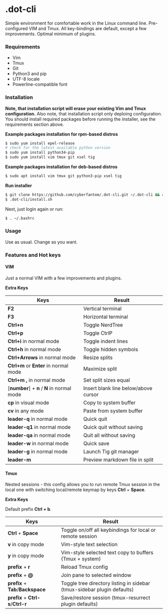 # .dot-cli
 Simple environment for comfortable work in the Linux command line. Pre-configured VIM and Tmux. All key-bindings are default, except a few improvements. Optimal minimum of plugins.

### Requirements
- Vim
- Tmux
- Git
- Python3 and pip
- UTF-8 locale
- Powerline-compatible font

### Installation
**Note, that installation script will erase your existing Vim and Tmux configuration.**
Also note, that installation script only deploing configuration. You should install required packages before running the installer, see the requirements section above.

**Example packages installation for rpm-based distros**
```bash
$ sudo yum install epel-release
# check for the latest available python version
$ sudo yum install python34-pip
$ sudo yum install vim tmux git xsel tig
```

**Example packages installation for deb-based distros**
```bash
$ sudo apt install vim tmux git python3-pip xsel tig
```

**Run installer**
```bash
$ git clone https://github.com/cyberfantom/.dot-cli.git ~/.dot-cli && cd ~/
$ .dot-cli/install.sh
```
Next, just login again or run:
```bash
$ . ~/.bashrc
```

### Usage
Use as usual. Change as you want.

### Features and Hot keys

#### VIM

Just a normal VIM with a few improvements and plugins.

**Extra Keys**

Keys | Result
---|---
**F2** | Vertical terminal
**F3** | Horizontal terminal
**Ctrl+n** | Toggle NerdTree
**Ctrl+p** | Toggle CtrlP
**Ctrl+i** in normal mode | Toggle indent lines
**Ctrl+h** in normal mode | Toggle hidden symbols
**Ctrl+Arrows** in normal mode | Resize splits
**Ctrl+m** or **Enter** in normal mode | Maximize split
**Ctrl+m** **,** in normal mode | Set split sizes equal
[**number**] + **n** / **N** in normal mode | Insert blank line below/above cursor
**cp** in visual mode | Copy to system buffer
**cv** in any mode | Paste from system buffer
**leader-q** in normal mode | Quick quit
**leader-q1** in normal mode | Quick quit without saving
**leader-qa** in normal mode | Quit all without saving
**leader-w** in normal mode | Quick save
**leader-g** in normal mode | Launch Tig git manager
**leader-m** | Preview markdown file in split

#### Tmux

Nested sessions - this config allows you to run remote Tmux session in the local one with switching local/remote keymap by keys **Ctrl** + **Space**.

**Extra Keys**

Default prefix **Ctrl + b**.

Keys | Result
---|---
**Ctrl** + **Space** | Toggle on/off all keybindings for local or remote session
**v** in copy mode | Vim-style text selection
**y** in copy mode | Vim-style selected text copy to buffers (Tmux + system)
**prefix** + **r** | Reload Tmux config
**prefix** + **@** | Join pane to selected window
**prefix** + **Tab**/**Backspace** | Toggle tree directory listing in sidebar (tmux-sidebar plugin defaults)
**prefix** + **Ctrl-s**/**Ctrl-r** | Save/restore session (tmux-resurrect plugin defaults)
